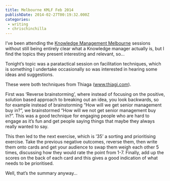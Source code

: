 ```yaml
---
title: Melbourne KMLF Feb 2014
publishDate: 2014-02-27T00:19:32.000Z
categories:
 - writing
 - chrischinchilla
---
```

I&rsquo;ve been attending the <a href="https://www.meetup.com/Melbourne-KMLF/events/142133462/"  target="_blank">Knowledge Management Melbourne</a> sessions without still being entirely clear what a Knowledge manager actually is, but I find the topics they present interesting and relevant, so&hellip;

Tonight&rsquo;s topic was a paratactical session on facilitation techniques, which is something I undertake occasionally so was interested in hearing some ideas and suggestions.

These were both techniques from Thiaga (<a href="https://www.thiagi.com" ><span class="s2">www.thiagi.com</a>).

First was &lsquo;Reverse brainstorming&rsquo;, where instead of focusing on the positive, solution based approach to breaking out an idea, you look backwards, so for example instead of brainstorming &ldquo;How will we get senior management buy in?&rdquo;, we brainstormed &ldquo;How will we not get senior management buy in?&rdquo;. This was a good technique for engaging people who are hard to engage as it&rsquo;s fun and get people saying things that maybe they always really wanted to say.

This then led to the next exercise, which is &rsquo;35&rsquo; a sorting and prioritising exercise. Take the previous negative outcomes, reverse them, then write them onto cards and get your audience to swap them weigh each other 5 times, discussing how they would rate the point from 1-7. Finally, add up the scores on the back of each card and this gives a good indication of what needs to be prioritised.

Well, that&rsquo;s the summary anyway&hellip;
